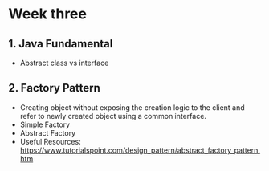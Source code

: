 # Week three

## 1. Java Fundamental 
* Abstract class vs interface 

## 2. Factory Pattern
* Creating object without exposing the creation logic to the client and refer to newly created object using a common interface. 
* Simple Factory
* Abstract Factory
* Useful Resources: https://www.tutorialspoint.com/design_pattern/abstract_factory_pattern.htm
